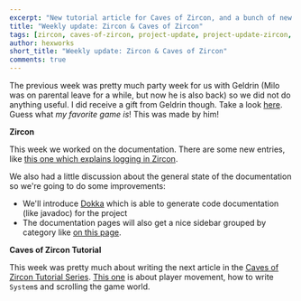 ```yaml
---
excerpt: "New tutorial article for Caves of Zircon, and a bunch of new documentation pages added!"
title: "Weekly update: Zircon & Caves of Zircon"
tags: [zircon, caves-of-zircon, project-update, project-update-zircon, project-update-coz]
author: hexworks
short_title: "Weekly update: Zircon & Caves of Zircon"
comments: true
---
```


The previous week was pretty much party week for us with Geldrin (Milo was on parental leave for a while, but
now he is also back) so we did not do anything useful. I did receive a gift from Geldrin though. Take a look
[here](https://media.discordapp.net/attachments/363753832003665922/561292843214176277/56213720_568315750343546_8468264035429646336_n.png?width=349&height=635).
Guess what *my favorite game is*! This was made by him!

**Zircon**

This week we worked on the documentation. There are some new entries, like [this one which explains logging in Zircon](https://hexworks.org/zircon/docs/2019-03-27-logging).

We also had a little discussion about the general state of the documentation so we're going to do some improvements:

- We'll introduce [Dokka](https://github.com/Kotlin/dokka) which is able to generate code documentation (like javadoc) for the project
- The documentation pages will also get a nice sidebar grouped by category like [on this page](https://jekyllrb.com/docs/).

**Caves of Zircon Tutorial**

This week was pretty much about writing the next article in the [Caves of Zircon Tutorial Series](https://github.com/Hexworks/caves-of-zircon-tutorial).
[This one](https://hexworks.org/posts/tutorials/2019/02/28/how-to-make-a-roguelike-exploring-the-cave.html) is about player movement,
how to write `System`s and scrolling the game world.


